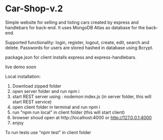# Car-Shop-v.2

Simple website for selling and listing cars created by express and handlebars for back-end.
It uses MongoDB Atlas as database for the back-end.

Supported functionality: login, register, logout, create, edit, search and delete.
Passwords for users are stored hashed in database using Bcrypt.

package.json for client installs express and express-handlebars.

live demo soon

 Local installation:

1. Download zipped folder
2. open server folder and run npm i
3. start REST server using : nodemon index.js (in server folder, this will start REST service)
4. open client folder in terminal and run npm i
5. run "npm run local" in client folder (this will start client)
6. browser shoud open at http://localhost:4000 or http://127.0.0.1:4000
7. enjoy

To run tests use "npm test" in client folder
